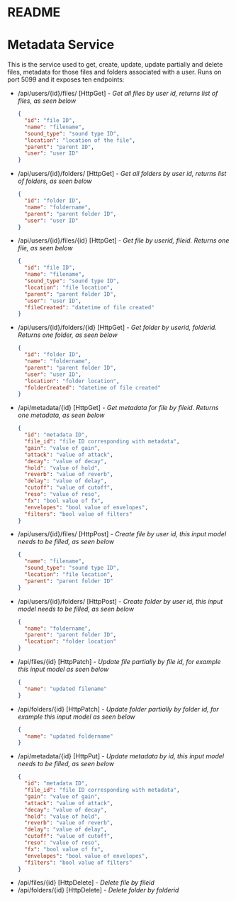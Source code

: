 # README

# Metadata Service

This is the service used to get, create, update, update partially and delete files, metadata for those files and folders associated with a user. Runs on port 5099 and it exposes ten endpoints:

- /api/users/{id}/files/ [HttpGet] - _Get all files by user id, returns list of files, as seen below_
  ```json
  {
    "id": "file ID",
    "name": "filename",
    "sound_type": "sound type ID",
    "location": "location of the file",
    "parent": "parent ID",
    "user": "user ID"
  }
  ```
- /api/users/{id}/folders/ [HttpGet] - _Get all folders by user id, returns list of folders, as seen below_

  ```json
  {
    "id": "folder ID",
    "name": "foldername",
    "parent": "parent folder ID",
    "user": "user ID"
  }
  ```

- /api/users/{id}/files/{id} [HttpGet] - _Get file by userid, fileid. Returns one file, as seen below_
  ```json
  {
    "id": "file ID",
    "name": "filename",
    "sound_type": "sound type ID",
    "location": "file location",
    "parent": "parent folder ID",
    "user": "user ID",
    "fileCreated": "datetime of file created"
  }
  ```
- /api/users/{id}/folders/{id} [HttpGet] - _Get folder by userid, folderid. Returns one folder, as seen below_
  ```json
  {
    "id": "folder ID",
    "name": "foldername",
    "parent": "parent folder ID",
    "user": "user ID",
    "location": "folder location",
    "folderCreated": "datetime of file created"
  }
  ```
- /api/metadata/{id} [HttpGet] - _Get metadata for file by fileid. Returns one metadata, as seen below_
  ```json
  {
    "id": "metadata ID",
    "file_id": "file ID corresponding with metadata",
    "gain": "value of gain",
    "attack": "value of attack",
    "decay": "value of decay",
    "hold": "value of hold",
    "reverb": "value of reverb",
    "delay": "value of delay",
    "cutoff": "value of cutoff",
    "reso": "value of reso",
    "fx": "bool value of fx",
    "envelopes": "bool value of envelopes",
    "filters": "bool value of filters"
  }
  ```

* /api/users/{id}/files/ [HttpPost] - _Create file by user id, this input model needs to be filled, as seen below_
  ```json
  {
    "name": "filename",
    "sound_type": "sound type ID",
    "location": "file location",
    "parent": "parent folder ID"
  }
  ```
* /api/users/{id}/folders/ [HttpPost] - _Create folder by user id, this input model needs to be filled, as seen below_
  ```json
  {
    "name": "foldername",
    "parent": "parent folder ID",
    "location": "folder location"
  }
  ```
* /api/files/{id} [HttpPatch] - _Update file partially by file id, for example this input model as seen below_
  ```json
  {
    "name": "updated filename"
  }
  ```
* /api/folders/{id} [HttpPatch] - _Update folder partially by folder id, for example this input model as seen below_
  ```json
  {
    "name": "updated foldername"
  }
  ```
* /api/metadata/{id} [HttpPut] - _Update metadata by id, this input model needs to be filled, as seen below_
  ```json
  {
    "id": "metadata ID",
    "file_id": "file ID corresponding with metadata",
    "gain": "value of gain",
    "attack": "value of attack",
    "decay": "value of decay",
    "hold": "value of hold",
    "reverb": "value of reverb",
    "delay": "value of delay",
    "cutoff": "value of cutoff",
    "reso": "value of reso",
    "fx": "bool value of fx",
    "envelopes": "bool value of envelopes",
    "filters": "bool value of filters"
  }
  ```
* /api/files/{id} [HttpDelete] - _Delete file by fileid_
* /api/folders/{id} [HttpDelete] - _Delete folder by folderid_
